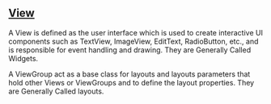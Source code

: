 ## [View](https://www.geeksforgeeks.org/android-ui-layouts/?ref=lbp)
A View is defined as the user interface which is used to create interactive UI components such as TextView, ImageView, EditText, RadioButton, etc., and is responsible for event handling and drawing. They are Generally Called Widgets.

A ViewGroup act as a base class for layouts and layouts parameters that hold other Views or ViewGroups and to define the layout properties. They are Generally Called layouts.

